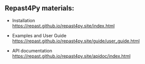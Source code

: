 ## Repast4Py materials:
- Installation  
  https://repast.github.io/repast4py.site/index.html
  
- Examples and User Guide  
  https://repast.github.io/repast4py.site/guide/user_guide.html  

- API documentation   
  https://repast.github.io/repast4py.site/apidoc/index.html   
